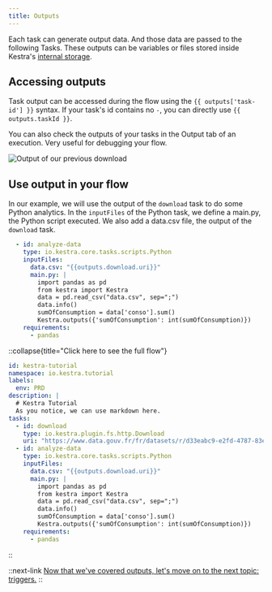 ```yaml
---
title: Outputs
---
```


Each task can generate output data. And those data are passed to the following Tasks. These outputs can be variables or files stored inside Kestra's [internal storage](../08.architecture.md#the-internal-storage).

## Accessing outputs

Task output can be accessed during the flow using the `{{ outputs['task-id'] }}` syntax. If your task's id contains no `-`, you can directly use `{{ outputs.taskId }}`.

You can also check the outputs of your tasks in the Output tab of an execution. Very useful for debugging your flow.

![Output of our previous download](/docs/tutorial/outputs/output.png)
## Use output in your flow

In our example, we will use the output of the `download` task to do some Python analytics. In the `inputFiles` of the Python task, we define a main.py, the Python script executed. We also add a data.csv file, the output of the `download` task.

```yaml
  - id: analyze-data
    type: io.kestra.core.tasks.scripts.Python
    inputFiles:
      data.csv: "{{outputs.download.uri}}"
      main.py: |
        import pandas as pd
        from kestra import Kestra
        data = pd.read_csv("data.csv", sep=";")
        data.info()
        sumOfConsumption = data['conso'].sum()
        Kestra.outputs({'sumOfConsumption': int(sumOfConsumption)})
    requirements:
      - pandas
```

::collapse{title="Click here to see the full flow"}
```yaml
id: kestra-tutorial
namespace: io.kestra.tutorial
labels:
  env: PRD
description: |
  # Kestra Tutorial
  As you notice, we can use markdown here.
tasks:
  - id: download
    type: io.kestra.plugin.fs.http.Download
    uri: "https://www.data.gouv.fr/fr/datasets/r/d33eabc9-e2fd-4787-83e5-a5fcfb5af66d"
  - id: analyze-data
    type: io.kestra.core.tasks.scripts.Python
    inputFiles:
      data.csv: "{{outputs.download.uri}}"
      main.py: |
        import pandas as pd
        from kestra import Kestra
        data = pd.read_csv("data.csv", sep=";")
        data.info()
        sumOfConsumption = data['conso'].sum()
        Kestra.outputs({'sumOfConsumption': int(sumOfConsumption)})
    requirements:
      - pandas
```
::

::next-link
[Now that we've covered outputs, let's move on to the next topic: triggers.](./04.triggers.md)
::

